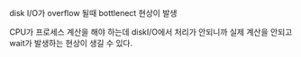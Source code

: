disk I/O가 overflow 될때
bottlenect 현상이 발생


CPU가 프로세스 계산을 해야 하는데 diskI/O에서 처리가 안되니까 실제 계산을 안되고 wait가 발생하는 현상이 생길 수 있다.
